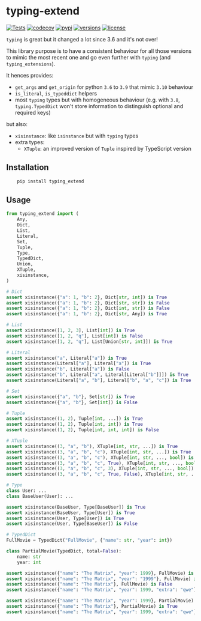 # typing-extend
[![Tests](https://github.com/PrettyWood/typing-extend/workflows/Tests/badge.svg)](https://github.com/PrettyWood/typing-extend/actions)
[![codecov](https://codecov.io/gh/PrettyWood/typing-extend/branch/main/graph/badge.svg)](https://codecov.io/gh/PrettyWood/typing-extend)
[![pypi](https://img.shields.io/pypi/v/typing-extend.svg)](https://pypi.python.org/pypi/typing-extend)
[![versions](https://img.shields.io/pypi/pyversions/typing-extend.svg)](https://github.com/PrettyWood/typing-extend)
[![license](https://img.shields.io/github/license/PrettyWood/typing-extend.svg)](https://github.com/PrettyWood/typing-extend/blob/master/LICENSE)

`typing` is great but it changed a lot since 3.6 and it's not over!

This library purpose is to have a consistent behaviour for all those versions to mimic the most recent one
and go even further with `typing` (and `typing_extensions`).

It hences provides:
- `get_args` and `get_origin` for python `3.6` to `3.9` that mimic `3.10` behaviour
- `is_literal`, `is_typeddict` helpers
- most `typing` types but with homogeneous behaviour (e.g. with `3.8`, `typing.TypedDict` won't store information to distinguish optional and required keys)

but also:
- `xisinstance`: like `isinstance` but with `typing` types
- extra types:
  * `XTuple`: an improved version of `Tuple` inspired by TypeScript version

## Installation

``` bash
    pip install typing_extend
```

## Usage
```python
from typing_extend import (
    Any,
    Dict,
    List,
    Literal,
    Set,
    Tuple,
    Type,
    TypedDict,
    Union,
    XTuple,
    xisinstance,
)

# Dict
assert xisinstance({"a": 1, "b": 2}, Dict[str, int]) is True
assert xisinstance({"a": 1, "b": 2}, Dict[str, str]) is False
assert xisinstance({"a": 1, "b": 2}, Dict[int, str]) is False
assert xisinstance({"a": 1, "b": 2}, Dict[str, Any]) is True

# List
assert xisinstance([1, 2, 3], List[int]) is True
assert xisinstance([1, 2, "q"], List[int]) is False
assert xisinstance([1, 2, "q"], List[Union[str, int]]) is True

# Literal
assert xisinstance("a", Literal["a"]) is True
assert xisinstance(Literal["a"], Literal["a"]) is True
assert xisinstance("b", Literal["a"]) is False
assert xisinstance("b", Literal["a", Literal[Literal["b"]]]) is True
assert xisinstance(Literal["a", "b"], Literal["b", "a", "c"]) is True

# Set
assert xisinstance({"a", "b"}, Set[str]) is True
assert xisinstance({"a", "b"}, Set[int]) is False

# Tuple
assert xisinstance((1, 2), Tuple[int, ...]) is True
assert xisinstance((1, 2), Tuple[int, int]) is True
assert xisinstance((1, 2), Tuple[int, int, int]) is False

# XTuple
assert xisinstance((3, "a", "b"), XTuple[int, str, ...]) is True
assert xisinstance((3, "a", "b", "c"), XTuple[int, str, ...]) is True
assert xisinstance((3, "a", "b", "c"), XTuple[int, str, ..., bool]) is False
assert xisinstance((3, "a", "b", "c", True), XTuple[int, str, ..., bool]) is True
assert xisinstance((3, "a", "b", "c", 3), XTuple[int, str, ..., bool]) is False
assert xisinstance((3, "a", "b", "c", True, False), XTuple[int, str, ..., bool, ...]) is True

# Type
class User: ...
class BaseUser(User): ...

assert xisinstance(BaseUser, Type[BaseUser]) is True
assert xisinstance(BaseUser, Type[User]) is True
assert xisinstance(User, Type[User]) is True
assert xisinstance(User, Type[BaseUser]) is False

# TypedDict
FullMovie = TypedDict("FullMovie", {"name": str, "year": int})

class PartialMovie(TypedDict, total=False):
    name: str
    year: int

assert xisinstance({"name": "The Matrix", "year": 1999}, FullMovie) is True
assert xisinstance({"name": "The Matrix", "year": "1999"}, FullMovie) is False
assert xisinstance({"name": "The Matrix"}, FullMovie) is False
assert xisinstance({"name": "The Matrix", "year": 1999, "extra": "qwe"}, FullMovie) is False

assert xisinstance({"name": "The Matrix", "year": 1999}, PartialMovie) is True
assert xisinstance({"name": "The Matrix"}, PartialMovie) is True
assert xisinstance({"name": "The Matrix", "year": 1999, "extra": "qwe"}, PartialMovie) is False
```

